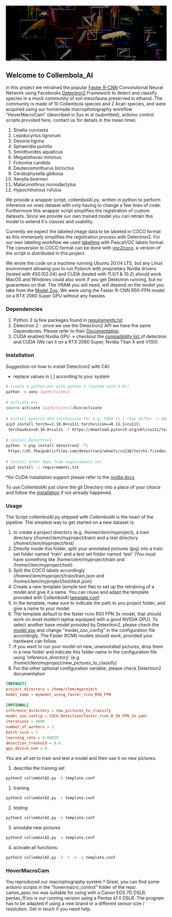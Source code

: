 ![Screenshot](CAI_git.png)
## Welcome to Collembola_AI
in this project we retrained the popular [Faster R-CNN](https://arxiv.org/pdf/1506.01497.pdf) Convolutional Neural Network using Facebooks [Detectron2](https://github.com/facebookresearch/detectron2) Framework to detect and classify species in a mock community of soil mesofauna preserved in ethanol. The community is made of 10 Collembola species and 2 Acari species, and were acquired using our homemade macrophotography workflow "HoverMacroCam" (described in Sys et al (submitted), arduino control scripts provided here, contact us for details in the mean time).

1. Sinella curviseta
2. Lepidocyrtus lignorum
3. Desoria tigrina
4. Sphaeridia pumilis
5. Sminthurides aquaticus
6. Megalothorax minimus
7. Folsomia candida
8. Deuterosminthurus bicinctus
9. Ceratophysella gibbosa
10. Xenylla boerneri
11. Malaconothrus monodactylus
12. Hypochthonius rufulus


We provide a wrapper script, collembolAI.py, written in python to perform inference on ones dataset with only having to change a few lines of code. Furthermore this wrapper script simplifies the registration of custom datasets. Since we provide our own trained model you can retrain this model to extend it's classes and usability. 

Currently we expect the labeled image data to be labeled in COCO format as this immensely simplifies the registration process with Detectron2. For our own labeling workflow we used [labelImg](https://github.com/tzutalin/labelImg) with PascalVOC labels format. The conversion to COCO format can be done with [voc2coco](https://github.com/yukkyo/voc2coco), a version of the script is distributed in this project.

We wrote the code on a machine running Ubuntu 20.04 LTS, but any Linux environment allowing you to run Pytorch with proprietary Nvidia drivers (tested with 450.102.04) and CUDA (tested with 11.0/1 & 10.2) should work. MacOS and Windows could also work if you get Detectron running, but no guarantees on that. The VRAM you will need, will depend on the model you take from the [Model Zoo](https://github.com/facebookresearch/detectron2/blob/main/MODEL_ZOO.md). We were using the Faster R-CNN R50-FPN model on a RTX 2060 Super GPU without any hassles.

### Dependencies

1. Python 3 (a few packages found in [requirements.txt](src/requirements.txt)
2. Detectron 2 - since we use the Detectron2 API we have the same Dependecies. Please refer to their [Documentation](https://detectron2.readthedocs.io/tutorials/install.html#requirements). 
3. CUDA enabled Nvidia GPU -> checkout the [compatibility list ](https://detectron2.readthedocs.io/en/latest/tutorials/install.html#install-pre-built-detectron2-linux-only) of detectron and CUDA (We ran it on a RTX 2060 Super, Nvidia Titan X and V100)

### Installation

Suggestion on how to install Detectron2 with CAI:

- replace values in [ ] according to your system


```bash
# create a python env with python 3 (tested with 3.8+)
python -m venv [path/to/env]

# activate env
source activate [path/to/env]/bin/activate

# install pytorch and torchvision for e.g. CUDA 11.1 (may differ -> depends on your setup*) 
pip3 install torch==1.10.0+cu111 torchvision==0.11.1+cu111\
 torchaudio==0.10.0+cu111 -f https://download.pytorch.org/whl/cu111/torch_stable.html

# install Detectron2 
python -m pip install detectron2 -f\
 https://dl.fbaipublicfiles.com/detectron2/wheels/cu110/torch1.7/index.html

# install other deps from requirements.txt
pip3 install -r requirements.txt
```
*for CUDA installation support please refer to the [nvidia docs](https://docs.nvidia.com/cuda/cuda-installation-guide-linux/index.html)


To use CollembolAI just clone the git Directory into a place of your choice and follow the [installation](#installation) if not already happened. 

### Usage

The Script collembolAI.py shipped with CollembolAI is the heart of the pipeline. The simplest way to get started on a new dataset is:

1. to create a project directory (e.g. /home/clem/myproject), a train directory (/home/clem/myproject/train) and a test directory (/home/clem/myproject/test)
2. Directly inside this folder, split your annotated pictures (jpg) into a train set folder named 'train' and a test set folder named 'test' (You must have something like /home/clem/myproject/train and /home/clem/myproject/test).
3. Split the COCO labels accordingly (/home/clem/myproject/train/train.json and /home/clem/myproject/test/test.json)
4. Create a new template (simple text file) to set up the retraining of a model and give it a name. You can reuse and adapt the template provided with CollembolAI [template.conf](src/template.conf).
5. In the template, make sure to indicate the path to you project folder, and give a name to your model
6. The template default to the faster rcnn R50 FPN 3x model, that should work on most modern laptop equipped with a good NVIDIA GPU). To select another base model provided by Detectron2, please check the [model zoo](https://github.com/facebookresearch/detectron2/blob/main/MODEL_ZOO.md) and change "model_zoo_config" in the configuration file accordingly. The  Faster RCNN models should work, provided your hardware can follow.
7. If you want to run your model on new, unannotated pictures, drop them in a new folder and indicate this folder name in the configuration file using 'inference_directory' (e.g. /home/clem/myproject/new_pictures_to_classify)
8. For the other optional configuration variable, please check Detectron2 documentation

```toml
[DEFAULT]
project_directory = /home/clem/myproject
model_name = mymodel_using_faster_rcnn_R50_FPN
 
[OPTIONAL]
inference_directory = new_pictures_to_classify
model_zoo_config = COCO-Detection/faster_rcnn_R_50_FPN_3x.yaml
iterations = 8000
number_of_workers = 2
batch_size = 5
learning_rate = 0.00025 
detection_treshold = 0.6
gpu_device_num = 0
```

You are all set to train and test a model and then use it on new pictures:

1. describe the training set
```bash
python3 collembolAI.py -d template.conf
```
1. training
```bash
python3 collembolAI.py -t template.conf
```
2. testing
```bash
python3 collembolAI.py -e template.conf
```
3. annotate new pictures
```bash
python3 collembolAI.py -a template.conf
```
4. activate all functions:
```bash
python3 collembolAI.py -d -t -e -a template.conf
```

### HoverMacroCam
You reproduced our macrophography system ? Great, you can find some arduino scripts in the "hovermacro_control" folder of the repo. canon_apsc.ino was suitable for using with a Canon EOS 7D DSLR. pentax_ff.ino is our running version using a Pentax k1 II DSLR. The program has to be adapted if using a new brand or a different sensor size / resolution. Get in touch if you need help.
